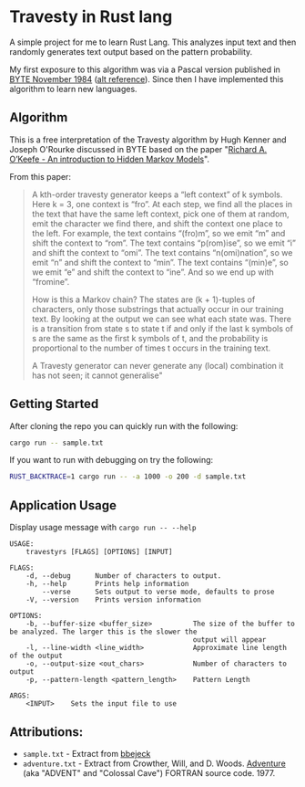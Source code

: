 # Travesty in Rust lang

A simple project for me to learn Rust Lang.  This analyzes input text and then
randomly generates text output based on the pattern probability.

My first exposure to this algorithm was via a Pascal version published in
[BYTE November 1984](https://www.scribd.com/doc/99613420/Travesty-in-Byte)
([alt reference](https://archive.org/stream/byte-magazine-1984-11/1984_11_BYTE_09-12_New_Chips#page/n129/mode/2up)).
Since then I have implemented this algorithm to learn new languages.

## Algorithm

This is a free interpretation of the Travesty algorithm by Hugh Kenner and
Joseph O'Rourke discussed in BYTE based on the paper
"[Richard A. O’Keefe - An introduction to Hidden Markov Models](www.cs.otago.ac.nz/cosc348/hmm/hmm.pdf)".

From this paper:
> A kth-order travesty generator keeps a “left context” of k symbols. Here k = 3, one context is “fro”. At each step, we find all the places in the text that have the same left context, pick one of them at random, emit the character we find there, and shift the context one place to the left. For example, the text contains “(fro)m”, so we emit “m” and shift the context to “rom”. The text contains “p(rom)ise”, so we emit “i” and shift the context to “omi”. The text contains “n(omi)nation”, so we emit “n” and shift the context to “min”. The text contains “(min)e”, so we emit “e” and shift the context to “ine”. And so we end up with “fromine”.
>
> How is this a Markov chain? The states are (k + 1)-tuples of characters, only those substrings that actually occur in our training text. By looking at the output we can see what each state was. There is a transition from state s to state t if and only if the last k symbols of s are the same as the first k symbols of t, and the probability is proportional to the number of times t occurs in the training text.
>
> A Travesty generator can never generate any (local) combination it has not seen; it cannot generalise"

## Getting Started

After cloning the repo you can quickly run with the following:
```sh
cargo run -- sample.txt
```

If you want to run with debugging on try the following:
```sh
RUST_BACKTRACE=1 cargo run -- -a 1000 -o 200 -d sample.txt
```

## Application Usage

Display usage message with `cargo run -- --help`

```
USAGE:
    travestyrs [FLAGS] [OPTIONS] [INPUT]

FLAGS:
    -d, --debug      Number of characters to output.
    -h, --help       Prints help information
        --verse      Sets output to verse mode, defaults to prose
    -V, --version    Prints version information

OPTIONS:
    -b, --buffer-size <buffer_size>          The size of the buffer to be analyzed. The larger this is the slower the
                                             output will appear
    -l, --line-width <line_width>            Approximate line length of the output
    -o, --output-size <out_chars>            Number of characters to output
    -p, --pattern-length <pattern_length>    Pattern Length

ARGS:
    <INPUT>    Sets the input file to use
```

## Attributions:
* `sample.txt` - Extract from [bbejeck](https://github.com/bbejeck/hadoop-algorithms/blob/master/src/shakespeare.txt)
* `adventure.txt` - Extract from Crowther, Will, and D. Woods. [Adventure](http://mirror.ifarchive.org/if-archive/games/source/adv350-pdp10.tar.gz) (aka "ADVENT" and "Colossal Cave") FORTRAN source code. 1977.
